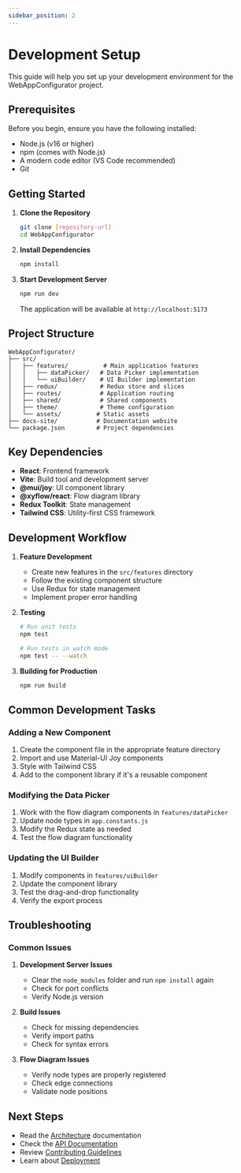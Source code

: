 ```yaml
---
sidebar_position: 2
---
```


# Development Setup

This guide will help you set up your development environment for the WebAppConfigurator project.

## Prerequisites

Before you begin, ensure you have the following installed:

- Node.js (v16 or higher)
- npm (comes with Node.js)
- A modern code editor (VS Code recommended)
- Git

## Getting Started

1. **Clone the Repository**

   ```bash
   git clone [repository-url]
   cd WebAppConfigurator
   ```

2. **Install Dependencies**

   ```bash
   npm install
   ```

3. **Start Development Server**

   ```bash
   npm run dev
   ```

   The application will be available at `http://localhost:5173`

## Project Structure

```
WebAppConfigurator/
├── src/
│   ├── features/          # Main application features
│   │   ├── dataPicker/   # Data Picker implementation
│   │   └── uiBuilder/    # UI Builder implementation
│   ├── redux/            # Redux store and slices
│   ├── routes/           # Application routing
│   ├── shared/           # Shared components
│   ├── theme/            # Theme configuration
│   └── assets/          # Static assets
├── docs-site/           # Documentation website
└── package.json         # Project dependencies
```

## Key Dependencies

- **React**: Frontend framework
- **Vite**: Build tool and development server
- **@mui/joy**: UI component library
- **@xyflow/react**: Flow diagram library
- **Redux Toolkit**: State management
- **Tailwind CSS**: Utility-first CSS framework

## Development Workflow

1. **Feature Development**

   - Create new features in the `src/features` directory
   - Follow the existing component structure
   - Use Redux for state management
   - Implement proper error handling

2. **Testing**

   ```bash
   # Run unit tests
   npm test

   # Run tests in watch mode
   npm test -- --watch
   ```

3. **Building for Production**

   ```bash
   npm run build
   ```

## Common Development Tasks

### Adding a New Component

1. Create the component file in the appropriate feature directory
2. Import and use Material-UI Joy components
3. Style with Tailwind CSS
4. Add to the component library if it's a reusable component

### Modifying the Data Picker

1. Work with the flow diagram components in `features/dataPicker`
2. Update node types in `app.constants.js`
3. Modify the Redux state as needed
4. Test the flow diagram functionality

### Updating the UI Builder

1. Modify components in `features/uiBuilder`
2. Update the component library
3. Test the drag-and-drop functionality
4. Verify the export process

## Troubleshooting

### Common Issues

1. **Development Server Issues**

   - Clear the `node_modules` folder and run `npm install` again
   - Check for port conflicts
   - Verify Node.js version

2. **Build Issues**

   - Check for missing dependencies
   - Verify import paths
   - Check for syntax errors

3. **Flow Diagram Issues**
   - Verify node types are properly registered
   - Check edge connections
   - Validate node positions

## Next Steps

- Read the [Architecture](architecture) documentation
- Check the [API Documentation](api-documentation)
- Review [Contributing Guidelines](contributing)
- Learn about [Deployment](deployment)
